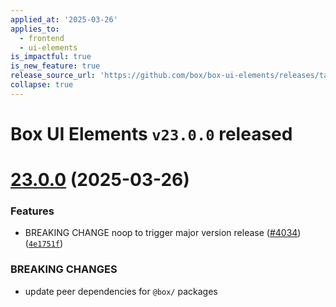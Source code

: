 ```yaml
---
applied_at: '2025-03-26'
applies_to:
  - frontend
  - ui-elements
is_impactful: true
is_new_feature: true
release_source_url: 'https://github.com/box/box-ui-elements/releases/tag/v23.0.0'
collapse: true
---
```


# Box UI Elements `v23.0.0` released

# [23.0.0][1] (2025-03-26)

### Features

* BREAKING CHANGE noop to trigger major version release ([#4034][2]) ([`4e1751f`][3])

### BREAKING CHANGES

* update peer dependencies for `@box/` packages

[1]: https://github.com/box/box-ui-elements/compare/v22.1.0...v23.0.0

[2]: https://github.com/box/box-ui-elements/issues/4034

[3]: https://github.com/box/box-ui-elements/commit/4e1751f4054f53bc62880dd3371893a853f93aa2
